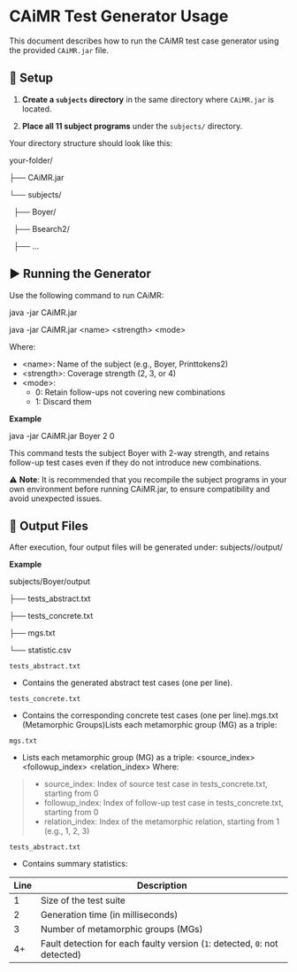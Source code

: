 # CAiMR Test Generator Usage

This document describes how to run the CAiMR test case generator using the provided `CAiMR.jar` file.

## 📁 Setup

1. **Create a `subjects` directory** in the same directory where `CAiMR.jar` is located.

2. **Place all 11 subject programs** under the `subjects/` directory.

Your directory structure should look like this:

your-folder/

├── CAiMR.jar

└── subjects/

&nbsp; ├── Boyer/

&nbsp; ├── Bsearch2/  

&nbsp; ├── ...


## ▶️ Running the Generator

Use the following command to run CAiMR:

java -jar CAiMR.jar <name> <strength> <mode>

java -jar CAiMR.jar &lt;name&gt;  &lt;strength&gt; &lt;mode&gt;

Where:
- &lt;name&gt;:  Name of the subject (e.g., Boyer, Printtokens2)
- &lt;strength&gt;: Coverage strength (2, 3, or 4)
- &lt;mode&gt;:
	- 0: Retain follow-ups not covering new combinations
	- 1: Discard them


**Example**

java -jar CAiMR.jar Boyer 2 0

This command tests the subject Boyer with 2-way strength, and retains follow-up test cases even if they do not introduce new combinations.

 ⚠️ **Note**: It is recommended that you recompile the subject programs in your own environment before running CAiMR.jar, to ensure compatibility and avoid unexpected issues.


## 📄 Output Files
After execution, four output files will be generated under:
subjects/<name>/output/

**Example**

subjects/Boyer/output

├── tests_abstract.txt

├── tests_concrete.txt

├── mgs.txt

└── statistic.csv


`tests_abstract.txt`
- Contains the generated abstract test cases (one per line).

`tests_concrete.txt`

- Contains the corresponding concrete test cases (one per line).mgs.txt (Metamorphic Groups)Lists each metamorphic group (MG) as a triple:


`mgs.txt`
- Lists each metamorphic group (MG) as a triple:
<source_index> <followup_index> <relation_index>
Where:
>- source_index: Index of source test case in tests_concrete.txt, starting from 0
>- followup_index: Index of follow-up test case in tests_concrete.txt, starting from 0
>- relation_index: Index of the metamorphic relation, starting from 1 (e.g., 1, 2, 3)

`tests_abstract.txt`
- Contains summary statistics:

| Line | Description                                                                     |
|------|---------------------------------------------------------------------------------|
| 1    | Size of the test suite                                                          |
| 2    | Generation time (in milliseconds)                                               |
| 3    | Number of metamorphic groups (MGs)                                              |
| 4+   | Fault detection for each faulty version (`1`: detected, `0`: not detected)      |
